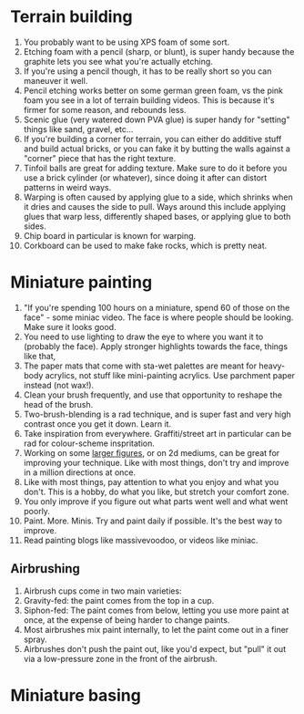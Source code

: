 # Terrain building
1. You probably want to be using XPS foam of some sort.
1. Etching foam with a pencil (sharp, or blunt), is super handy because the graphite lets you see what you're actually etching.
1. If you're using a pencil though, it has to be really short so you can maneuver it well.
1. Pencil etching works better on some german green foam, vs the pink foam you see in a lot of terrain building videos. This is because it's firmer for some reason, and rebounds less.
1. Scenic glue (very watered down PVA glue) is super handy for "setting" things like sand, gravel, etc...
1. If you're building a corner for terrain, you can either do additive stuff and build actual bricks, or you can fake it by butting the walls against a "corner" piece that has the right texture.
1. Tinfoil balls are great for adding texture. Make sure to do it before you use a brick cylinder (or whatever), since doing it after can distort patterns in weird ways.
1. Warping is often caused by applying glue to a side, which shrinks when it dries and causes the side to pull. Ways around this include applying glues that warp less, differently shaped bases, or applying glue to both sides.
1. Chip board in particular is known for warping.
1. Corkboard can be used to make fake rocks, which is pretty neat.

# Miniature painting
1. "If you're spending 100 hours on a miniature, spend 60 of those on the face" - some miniac video. The face is where people should be looking. Make sure it looks good.
1. You need to use lighting to draw the eye to where you want it to (probably the face). Apply stronger highlights towards the face, things like that,
1. The paper mats that come with sta-wet palettes are meant for heavy-body acrylics, not stuff like mini-painting acrylics. Use parchment paper instead (not wax!).
1. Clean your brush frequently, and use that opportunity to reshape the head of the brush.
1. Two-brush-blending is a rad technique, and is super fast and very high contrast once you get it down. Learn it.
1. Take inspiration from everywhere. Graffiti/street art in particular can be rad for colour-scheme inspritation.
1. Working on some [larger figures](https://youtu.be/qqzqCC8RhXI?t=249), or on 2d mediums, can be great for improving your technique. Like with most things, don't try and improve in a million directions at once.
1. Like with most things, pay attention to what you enjoy and what you don't. This is a hobby, do what you like, but stretch your comfort zone.
1. You only improve if you figure out what parts went well and what went poorly.
1. Paint. More. Minis. Try and paint daily if possible. It's the best way to improve.
1. Read painting blogs like massivevoodoo, or videos like miniac.

## Airbrushing
1. Airbrush cups come in two main varieties:
  1. Gravity-fed: the paint comes from the top in a cup.
  1. Siphon-fed: The paint comes from below, letting you use more paint at once, at the expense of being harder to change paints.
1. Most airbrushes mix paint internally, to let the paint come out in a finer spray.
1. Airbrushes don't push the paint out, like you'd expect, but "pull" it out via a low-pressure zone in the front of the airbrush.

# Miniature basing
